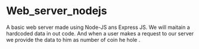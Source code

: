# Web_server_nodejs

A basic web server made using Node-JS ans Express JS.
We will maitain a hardcoded data in out code.
And when a user makes a request to our server we provide the data to him as number of coin he hole .

